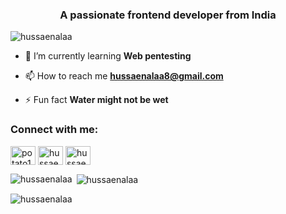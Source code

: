 <h3 align="center">A passionate frontend developer from India</h3>

<p align="left"> <img src="https://komarev.com/ghpvc/?username=hussaenalaa&label=Profile%20views&color=0e75b6&style=flat" alt="hussaenalaa" /> </p>

- 🌱 I’m currently learning **Web pentesting**

- 📫 How to reach me **hussaenalaa8@gmail.com**

- ⚡ Fun fact **Water might not be wet**

<h3 align="left">Connect with me:</h3>
<p align="left">
<a href="https://www.codechef.com/users/potato121" target="blank"><img align="center" src="https://cdn.jsdelivr.net/npm/simple-icons@3.1.0/icons/codechef.svg" alt="potato121" height="30" width="40" /></a>
<a href="https://www.hackerrank.com/hussaen alaa" target="blank"><img align="center" src="https://raw.githubusercontent.com/rahuldkjain/github-profile-readme-generator/master/src/images/icons/Social/hackerrank.svg" alt="hussaen alaa" height="30" width="40" /></a>
<a href="https://codeforces.com/profile/hussaenalaa" target="blank"><img align="center" src="https://raw.githubusercontent.com/rahuldkjain/github-profile-readme-generator/master/src/images/icons/Social/codeforces.svg" alt="hussaenalaa" height="30" width="40" /></a>
</p>

<p><img align="left" src="https://github-readme-stats.vercel.app/api/top-langs?username=hussaenalaa&show_icons=true&locale=en&layout=compact" alt="hussaenalaa" /></p>

<p>&nbsp;<img align="center" src="https://github-readme-stats.vercel.app/api?username=hussaenalaa&show_icons=true&locale=en" alt="hussaenalaa" /></p>

<p><img align="center" src="https://github-readme-streak-stats.herokuapp.com/?user=hussaenalaa&" alt="hussaenalaa" /></p>
